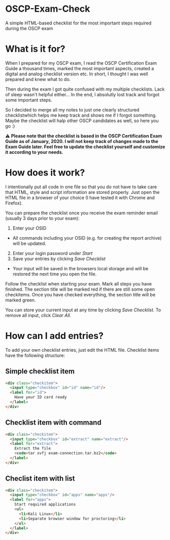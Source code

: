 # OSCP-Exam-Check
A simple HTML-based checklist for the most important steps required during the OSCP exam

# What is it for?
When I prepared for my OSCP exam, I read the OSCP Certification Exam Guide a thousand times, marked the most important aspects, created a digital and analog checklist version etc. In short, I thought I was well prepared and knew what to do.

Then during the exam I got quite confused with my multiple checklists. Lack of sleep wasn't helpful either... In the end, I absolutly lost track and forgot some important steps.

So I decided to merge all my notes to just one clearly structured checklistwhich helps me keep track and shows me if I forgot something. Maybe the checklist will halp other OSCP candidates as well, so here you go :)

:warning:
**Please note that the checklist is based in the OSCP Certification Exam Guide as of January, 2020. I will not keep track of changes made to the Exam Guide later. Feel free to update the checklist yourself and customize it according to your needs.**

# How does it work?
I intentionally put all code in one file so that you do not have to take care that HTML, style and script information are stored properly.
Just open the HTML file in a browser of your choice (I have tested it with Chrome and Firefox).

You can prepare the checklist once you receive the exam reminder email (usually 3 days prior to your exam):
1. Enter your OSID
  - All commands including your OSID (e.g. for creating the report archive) will be updated.
2. Enter your login password under *Start*
3. Save your entries by clicking *Save Checklist*
  - Your input will be saved in the browsers local storage and will be restored the next time you open the file.
  
Follow the checklist when starting your exam. Mark all steps you have finished. The section title will be marked red if there are still some open checkitems. Once you have checked everything, the section title will be marked green.

You can store your current input at any time by clicking *Save Checklist*. To remove all input, click *Clear All*.

# How can I add entries?
To add your own checklist entries, just edit the HTML file. Checklist items have the following structure:

## Simple checklist item 
```html
<div class="checkitem">
  <input type="checkbox" id="id" name="id"/>
  <label for="id">
    Have your ID card ready
  </label>
</div>
```

## Checklist item with command
```html
<div class="checkitem">
  <input type="checkbox" id="extract" name="extract"/>
  <label for="extract">
    Extract the file
    <code>tar xvfj exam-connection.tar.bz2</code>
  </label>
</div>
```

## Checlist item with list
```html
<div class="checkitem">
  <input type="checkbox" id="apps" name="apps"/>
  <label for="apps">
    Start required applications
    <ul>
      <li>Kali Linux</li>
      <li>Separate browser window for proctoring</li>
    </ul>
  </label>
</div>
```

